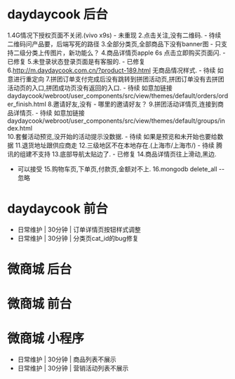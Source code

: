 # daydaycook 后台
1.4G情况下授权页面不关闭.(vivo x9s)
    - 未重现
2.点击关注,没有二维码.
    - 待续 二维码问产品要，后端写死的路径
3.全部分类页,全部商品下没有banner图
    - 只支持二级分类上传图片，新功能么？
4.商品详情页apple 6s 点击立即购买页面闪.
    - 已修复
5.未登录状态登录页面是有客服的.
    - 已修复
6.http://m.daydaycook.com.cn/?product-189.html 无商品情况样式.
    - 待续 如意进行重定向
7.拼团订单支付完成后没有跳转到拼团活动页,拼团订单没有去拼团活动页的入口,拼团成功页没有返回的入口.
    - 待续 如意加链接daydaycook/webroot/user_components/src/view/themes/default/orders/order_finish.html
8.邀请好友,没有
     - 哪里的邀请好友？
9.拼团活动详情页,连接到商品详情页.
     - 待续 如意加链接 daydaycook/webroot/user_components/src/view/themes/default/groups/index.html  
10.套餐活动预览,没开始的活动提示没数据.
    -  待续 如果是预览和未开始也要给数据
11.退货地址跟供应商走
12.三级地区不在本地存在.(上海市/上海市/)
    - 待续 腾讯的组建不支持
13.底部导航太贴边了.
    - 已修复
14.商品详情页往上滑动,黑边.
   - 可以接受
15.购物车页,下单页,付款页,金额对不上.
16.mongodb delete_all
     -- 忽略

# daydaycook 前台
* 日常维护 | 30分钟 | 订单详情页按钮样式调整
* 日常维护 | 30分钟 | 分类页cat_id的bug修复

# 微商城 后台

# 微商城 前台

# 微商城 小程序
* 日常维护 | 30分钟 | 商品列表不展示
* 日常维护 | 30分钟 | 营销活动列表不展示
